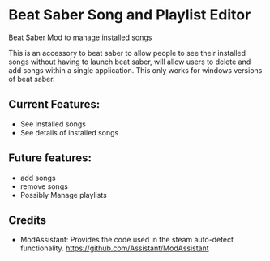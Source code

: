 # Beat Saber Song and Playlist Editor
Beat Saber Mod to manage installed songs

This is an accessory to beat saber to allow people to see their installed songs without having to launch beat saber, will allow users to delete and add songs within a single application. This only works for windows versions of beat saber.

## Current Features:

- See Installed songs
- See details of installed songs

## Future features:

- add songs
- remove songs
- Possibly Manage playlists

## Credits
- ModAssistant: Provides the code used in the steam auto-detect functionality. https://github.com/Assistant/ModAssistant
